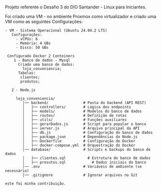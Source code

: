 Projeto referente o Desafio 3 do DIO Santander - Linux para Iniciantes.

Foi criado uma VM - no ambiente Proxmox como virtualizador e criado uma VM como as seguintes Configurações:

    - VM - Sistema Operacional (Ubuntu 24.04.2 LTS)
       Configurações:
         - vCPUs: 6
         - Memória: 4 GBs
         - Disco: 50 GBs

     Configurado Docker 2 Conteiners 
        1 - Banco de dados - Mysql 
          Criado uma banco de dados:
            loja_conveniencia;
          Tabelas:
           clientes;
           produtos;

       2 - Node.js

         loja_conveniencia/
            │── backend/                # Pasta do backend (API REST)
            │   ├── controllers/        # Lógica dos endpoints
            │   ├── models/             # Modelos do banco de dados
            │   ├── routes/             # Definição de rotas
            │   ├── utils/              # Funções auxiliares
            │   ├── gerarDados.js       # Script para popular o banco
            │   ├── server.js           # Arquivo principal da API
            │   ├── db.js               # Configuração do banco de dados
            │   ├── package.json        # Dependências do Node.js
            │   ├── Dockerfile          # Configuração do Docker
            │   ├── docker-compose.yml  # Orquestração do Docker
            │── database/               # Scripts e backups do banco de dados
            │   ├── clientes.sql          # Estrutura do banco de dados
            │   ├── prosutos.sql            # Dados iniciais do banco
            │── .env                    # Variáveis de ambiente (se necessário)
            │── .gitignore              # Ignorar arquivos no Git

    este foi minha contribuição.
